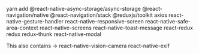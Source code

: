 yarn add @react-native-async-storage/async-storage @react-navigation/native @react-navigation/stack @reduxjs/toolkit axios react-native-gesture-handler react-native-responsive-screen react-native-safe-area-context react-native-screens react-native-toast-message react-redux redux redux-thunk react-native-modal

This also contains ->
react-native-vision-camera
react-native-exif
